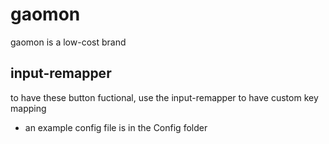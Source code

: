 # gaomon
gaomon is a low-cost brand
## input-remapper
to have these button fuctional, use the input-remapper to have custom key mapping
- an example config file is in the Config folder